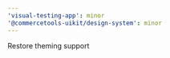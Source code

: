 ```yaml
---
'visual-testing-app': minor
'@commercetools-uikit/design-system': minor
---
```


Restore theming support
